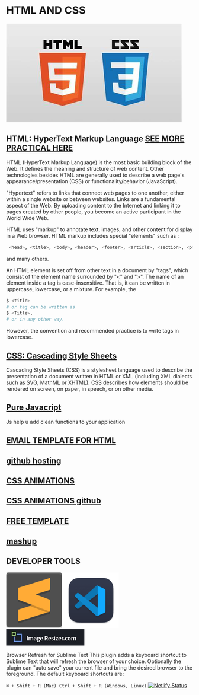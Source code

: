 # HTML AND CSS

![SAMUEL EFFIONG JACOB HTML AND CSS IMAGE](/IMG/samueleffiong%20html%20and%20css%20image.jfif)

## HTML: HyperText Markup Language [SEE MORE PRACTICAL HERE](/HTML/README.md)

HTML (HyperText Markup Language) is the most basic building block of the Web. It defines the meaning and structure of web content. Other technologies besides HTML are generally used to describe a web page's appearance/presentation (CSS) or functionality/behavior (JavaScript).

"Hypertext" refers to links that connect web pages to one another, either within a single website or between websites. Links are a fundamental aspect of the Web. By uploading content to the Internet and linking it to pages created by other people, you become an active participant in the World Wide Web.

HTML uses "markup" to annotate text, images, and other content for display in a Web browser. HTML markup includes special "elements" such as :

```bash
 <head>, <title>, <body>, <header>, <footer>, <article>, <section>, <p>, <div>, <span>, <img>, <aside>, <audio>, <canvas>, <datalist>, <details>, <embed>, <nav>, <search>, <output>, <progress>, <video>, <ul>, <ol>, <li> 
 ```

and many others.

An HTML element is set off from other text in a document by "tags", which consist of the element name surrounded by "<" and ">". The name of an element inside a tag is case-insensitive. That is, it can be written in uppercase, lowercase, or a mixture. For example, the

```bash
$ <title>
# or tag can be written as 
$ <Title>,
# or in any other way.
```

However, the convention and recommended practice is to write tags in lowercase.

## [CSS: Cascading Style Sheets](./HTML%20,%20CSS,%20BOOTRAP/CSS/README.md)

Cascading Style Sheets (CSS) is a stylesheet language used to describe the presentation of a document written in HTML or XML (including XML dialects such as SVG, MathML or XHTML). CSS describes how elements should be rendered on screen, on paper, in speech, or on other media.

## [Pure Javacript](./pure%20javascript/)

Js help u add clean functions to your application

## [EMAIL TEMPLATE FOR HTML](https://mailchimp.com/)

## [github hosting](https://github.io/)

## [CSS ANIMATIONS](https://animate.style/)

## [CSS ANIMATIONS github](https://github.com/animate-css/animate.css)

## [FREE TEMPLATE](https://www.creative-tim.com/)

## [mashup](https://www.producthunt.com/products/mashup-template)

## DEVELOPER TOOLS

[![SAMUEL EFFIONG SUBLIME IMAGE](/IMG/samuel%20effiong%20subline%20image.png)](https://www.sublimetext.com/)       [![SAMUEL EFFIONG VSCODE IMAGE](/IMG/samuel%20effiong%20vs%20code%20transparent%20%20150%20x%20150.png)](https://code.visualstudio.com/) [![YOU RESIZE IMAGE HERE](/IMG/imageresizer.com.jpeg)](https://imageresizer.com/)

Browser Refresh for Sublime Text This plugin adds a keyboard shortcut to Sublime Text that will refresh the browser of your choice. Optionally the plugin can "auto save" your current file and bring the desired browser to the foreground. The default keyboard shortcuts are:

```⌘ + Shift + R (Mac) Ctrl + Shift + R (Windows, Linux)```
[![Netlify Status](https://api.netlify.com/api/v1/badges/37294b52-ddda-4914-8d16-6fd92e74d6ef/deploy-status)](https://app.netlify.com/sites/famous-crumble-d75353/deploys)
